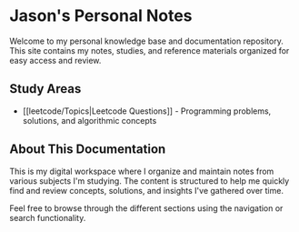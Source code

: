 # Jason's Personal Notes

Welcome to my personal knowledge base and documentation repository. This site contains my notes, studies, and reference materials organized for easy access and review.

## Study Areas

- [[leetcode/Topics|Leetcode Questions]] - Programming problems, solutions, and algorithmic concepts

## About This Documentation

This is my digital workspace where I organize and maintain notes from various subjects I'm studying. The content is structured to help me quickly find and review concepts, solutions, and insights I've gathered over time.

Feel free to browse through the different sections using the navigation or search functionality.
